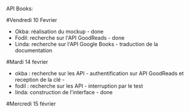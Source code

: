 API Books:

#Vendredi 10 Fevrier

- Okba: réalisation du mockup - done
- Fodil: recherche sur l'API GoodReads - done 
- Linda: recherche sur l'API Google Books - traduction de la documentation

#Mardi 14 fevrier

- okba : recherche sur les API - authentification sur API GoodReads et reception de la clé - 
- fodil : recherche sur les API  - interruption par le test
- linda: construction de l'interface - done

#Mercredi 15 février

